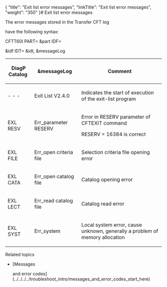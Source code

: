 {
    "title": "Exit list error messages",
    "linkTitle": "Exit list error messages",
    "weight": "350"
}# <span id="Exit_list_error_messages"></span>Exit list error messages

The error messages stored in the Transfer CFT log
have the following syntax:

CFTT60I PART= &part IDF=
&idf IDT= &idt, &messageLog

<table cellspacing="0">
   <col/>
   <col/>
   <col/>
   <thead>
      <tr>
         <th>
            <p>DiagP<br/>Catalog </p>
</th>
         <th>
            <p>&amp;messageLog </p>
</th>
         <th>
            <p>Comment </p>
</th>
      </tr>
   </thead>
   <tbody>
      <tr>
         <td>
            <p>- - - </p>
         </td>
         <td>
            <p>Exit List V2.4.0 </p>
         </td>
         <td>
            <p>Indicates the start of execution of the exit-list program </p>
         </td>
      </tr>
      <tr>
         <td>
            <p>EXL RESV </p>
         </td>
         <td>
            <p>Err_parameter RESERV </p>
         </td>
         <td>
            <p>Error in RESERV parameter of CFTEXIT command</p>
            <p>RESERV = 16384 is correct </p>
         </td>
      </tr>
      <tr>
         <td>
            <p>EXL FILE </p>
         </td>
         <td>
            <p>Err_open criteria file </p>
         </td>
         <td>
            <p>Selection criteria file opening error </p>
         </td>
      </tr>
      <tr>
         <td>
            <p>EXL CATA </p>
         </td>
         <td>
            <p>Err_open catalog file </p>
         </td>
         <td>
            <p>Catalog opening error </p>
         </td>
      </tr>
      <tr>
         <td>
            <p>EXL LECT </p>
         </td>
         <td>
            <p>Err_read catalog file </p>
         </td>
         <td>
            <p>Catalog read error </p>
         </td>
      </tr>
      <tr>
         <td>
            <p>EXL SYST </p>
         </td>
         <td>
            <p>Err_system </p>
         </td>
         <td>
            <p>Local system error, cause unknown, generally a problem 
 of memory allocation </p>
         </td>
      </tr>
   </tbody>
</table>

Related topics

-   [Messages
    and error codes](../../../../troubleshoot_intro/messages_and_error_codes_start_here)
